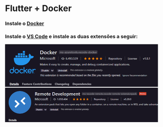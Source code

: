 # Flutter + Docker

### Instale o [Docker](https://www.docker.com/)

### Instale o [VS Code](https://code.visualstudio.com/) e instale as duas extensões a seguir:

![Extensão Docker](print/Docker.png)
![Extensão Remote Development](print/Remote_development.png)
